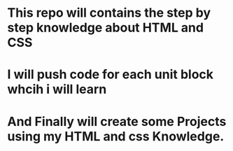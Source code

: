 # This repo will contains the step by step knowledge about HTML  and CSS


# I will push code for each unit block whcih i will learn

# And Finally will create some Projects using my HTML and css Knowledge.


